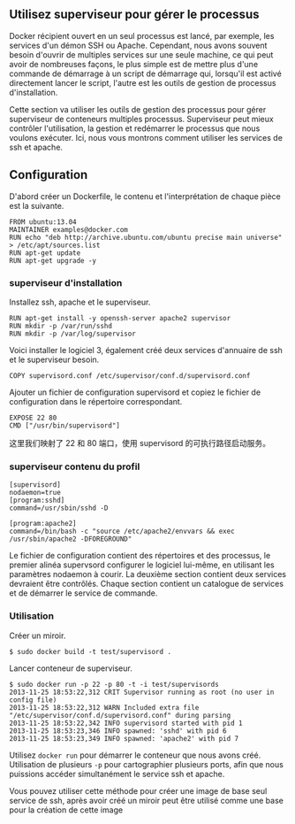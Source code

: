 ## Utilisez superviseur pour gérer le processus

Docker récipient ouvert en un seul processus est lancé, par exemple, les services d'un démon SSH ou Apache.
Cependant, nous avons souvent besoin d'ouvrir de multiples services sur une seule machine, ce qui peut avoir de nombreuses façons,
le plus simple est de mettre plus d'une commande de démarrage à un script de démarrage qui, lorsqu'il est activé directement lancer le script,
l'autre est les outils de gestion de processus d'installation.

Cette section va utiliser les outils de gestion des processus pour gérer superviseur de conteneurs multiples processus.
Superviseur peut mieux contrôler l'utilisation, la gestion et redémarrer le processus que nous voulons exécuter.
Ici, nous vous montrons comment utiliser les services de ssh et apache.

## Configuration

D'abord créer un Dockerfile, le contenu et l'interprétation de chaque pièce est la suivante.
```
FROM ubuntu:13.04
MAINTAINER examples@docker.com
RUN echo "deb http://archive.ubuntu.com/ubuntu precise main universe" > /etc/apt/sources.list
RUN apt-get update
RUN apt-get upgrade -y
```

### superviseur d'installation

Installez ssh, apache et le superviseur.
```
RUN apt-get install -y openssh-server apache2 supervisor
RUN mkdir -p /var/run/sshd
RUN mkdir -p /var/log/supervisor
```

Voici installer le logiciel 3, également créé deux services d'annuaire de ssh et le superviseur besoin.
```
COPY supervisord.conf /etc/supervisor/conf.d/supervisord.conf
```
Ajouter un fichier de configuration supervisord et copiez le fichier de configuration dans le répertoire correspondant.
```
EXPOSE 22 80
CMD ["/usr/bin/supervisord"]
```
这里我们映射了 22 和 80 端口，使用 supervisord 的可执行路径启动服务。


### superviseur contenu du profil
```
[supervisord]
nodaemon=true
[program:sshd]
command=/usr/sbin/sshd -D

[program:apache2]
command=/bin/bash -c "source /etc/apache2/envvars && exec /usr/sbin/apache2 -DFOREGROUND"
```
Le fichier de configuration contient des répertoires et des processus, le premier alinéa supervsord configurer le logiciel lui-même,
en utilisant les paramètres nodaemon à courir. La deuxième section contient deux services devraient être contrôlés.
Chaque section contient un catalogue de services et de démarrer le service de commande.

### Utilisation

Créer un miroir.
```
$ sudo docker build -t test/supervisord .
```
Lancer conteneur de superviseur.
```
$ sudo docker run -p 22 -p 80 -t -i test/supervisords
2013-11-25 18:53:22,312 CRIT Supervisor running as root (no user in config file)
2013-11-25 18:53:22,312 WARN Included extra file "/etc/supervisor/conf.d/supervisord.conf" during parsing
2013-11-25 18:53:22,342 INFO supervisord started with pid 1
2013-11-25 18:53:23,346 INFO spawned: 'sshd' with pid 6
2013-11-25 18:53:23,349 INFO spawned: 'apache2' with pid 7
```
Utilisez `docker run` pour démarrer le conteneur que nous avons créé. Utilisation de plusieurs `-p` pour cartographier plusieurs ports,
afin que nous puissions accéder simultanément le service ssh et apache.

Vous pouvez utiliser cette méthode pour créer une image de base seul service de ssh, après avoir créé un miroir peut être utilisé comme une base
pour la création de cette image
